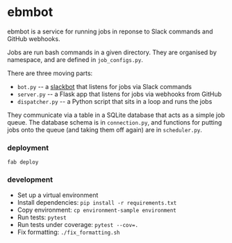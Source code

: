 # ebmbot

ebmbot is a service for running jobs in reponse to Slack commands and GitHub webhooks.

Jobs are run bash commands in a given directory.
They are organised by namespace, and are defined in `job_configs.py`.

There are three moving parts:

* `bot.py` -- a [slackbot](https://github.com/lins05/slackbot) that listens for jobs via Slack commands
* `server.py` -- a Flask app that listens for jobs via webhooks from GitHub
* `dispatcher.py` -- a Python script that sits in a loop and runs the jobs

They communicate via a table in a SQLite database that acts as a simple job queue.
The database schema is in `connection.py`, and functions for putting jobs onto the queue (and taking them off again) are in `scheduler.py`.


### deployment

    fab deploy


### development

* Set up a virtual environment
* Install dependencies: `pip install -r requirements.txt`
* Copy environment: `cp environment-sample environment`
* Run tests: `pytest`
* Run tests under coverage: `pytest --cov=.`
* Fix formatting: `./fix_formatting.sh`
